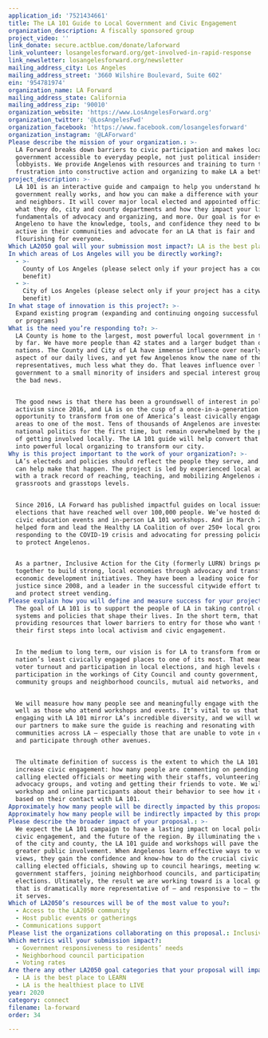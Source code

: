 ```yaml
---
application_id: '7521434661'
title: The LA 101 Guide to Local Government and Civic Engagement
organization_description: A fiscally sponsored group
project_video: ''
link_donate: secure.actblue.com/donate/laforward
link_volunteer: losangelesforward.org/get-involved-in-rapid-response
link_newsletter: losangelesforward.org/newsletter
mailing_address_city: Los Angeles
mailing_address_street: '3660 Wilshire Boulevard, Suite 602'
ein: '954781974'
organization_name: LA Forward
mailing_address_state: California
mailing_address_zip: '90010'
organization_website: 'https://www.LosAngelesForward.org'
organization_twitter: '@LosAngelesFwd'
organization_facebook: 'https://www.facebook.com/losangelesforward'
organization_instagram: '@LAForward'
Please describe the mission of your organization.: >-
  LA Forward breaks down barriers to civic participation and makes local
  government accessible to everyday people, not just political insiders and
  lobbyists. We provide Angelenos with resources and training to turn their
  frustration into constructive action and organizing to make LA a better place.
project_description: >-
  LA 101 is an interactive guide and campaign to help you understand how local
  government really works, and how you can make a difference with your friends
  and neighbors. It will cover major local elected and appointed officials and
  what they do, city and county departments and how they impact your life, the
  fundamentals of advocacy and organizing, and more. Our goal is for every
  Angeleno to have the knowledge, tools, and confidence they need to become
  active in their communities and advocate for an LA that is fair and
  flourishing for everyone.
Which LA2050 goal will your submission most impact?: LA is the best place to CONNECT
In which areas of Los Angeles will you be directly working?:
  - >-
    County of Los Angeles (please select only if your project has a countywide
    benefit)
  - >-
    City of Los Angeles (please select only if your project has a citywide
    benefit)
In what stage of innovation is this project?: >-
  Expand existing program (expanding and continuing ongoing successful projects
  or programs)
What is the need you’re responding to?: >-
  LA County is home to the largest, most powerful local government in the U.S.
  by far. We have more people than 42 states and a larger budget than over 180
  nations. The County and City of LA have immense influence over nearly every
  aspect of our daily lives, and yet few Angelenos know the name of their local
  representatives, much less what they do. That leaves influence over local
  government to a small minority of insiders and special interest groups. That’s
  the bad news.


  The good news is that there has been a groundswell of interest in politics and
  activism since 2016, and LA is on the cusp of a once-in-a-generation
  opportunity to transform from one of America’s least civically engaged metro
  areas to one of the most. Tens of thousands of Angelenos are invested in
  national politics for the first time, but remain overwhelmed by the prospect
  of getting involved locally. The LA 101 guide will help convert that energy
  into powerful local organizing to transform our city.
Why is this project important to the work of your organization?: >-
  LA’s electeds and policies should reflect the people they serve, and LA 101
  can help make that happen. The project is led by experienced local advocates
  with a track record of reaching, teaching, and mobilizing Angelenos at the
  grassroots and grasstops levels.


  Since 2016, LA Forward has published impactful guides on local issues and
  elections that have reached well over 100,000 people. We’ve hosted dozens of
  civic education events and in-person LA 101 workshops. And in March 2020, we
  helped form and lead the Healthy LA Coalition of over 250+ local groups
  responding to the COVID-19 crisis and advocating for pressing policies needed
  to protect Angelenos.


  As a partner, Inclusive Action for the City (formerly LURN) brings people
  together to build strong, local economies through advocacy and transformative
  economic development initiatives. They have been a leading voice for economic
  justice since 2008, and a leader in the successful citywide effort to legalize
  and protect street vending.
Please explain how you will define and measure success for your project.: >-
  The goal of LA 101 is to support the people of LA in taking control of the
  systems and policies that shape their lives. In the short term, that means
  providing resources that lower barriers to entry for those who want to take
  their first steps into local activism and civic engagement. 


  In the medium to long term, our vision is for LA to transform from one of the
  nation’s least civically engaged places to one of its most. That means higher
  voter turnout and participation in local elections, and high levels of
  participation in the workings of City Council and county government, in
  community groups and neighborhood councils, mutual aid networks, and more. 


  We will measure how many people see and meaningfully engage with the guide, as
  well as those who attend workshops and events. It’s vital to us that those
  engaging with LA 101 mirror LA’s incredible diversity, and we will work with
  our partners to make sure the guide is reaching and resonating with
  communities across LA — especially those that are unable to vote in elections
  and participate through other avenues.


  The ultimate definition of success is the extent to which the LA 101 guide can
  increase civic engagement: how many people are commenting on pending policies,
  calling elected officials or meeting with their staffs, volunteering with
  advocacy groups, and voting and getting their friends to vote. We will survey
  workshop and online participants about their behavior to see how it changes
  based on their contact with LA 101.
Approximately how many people will be directly impacted by this proposal?: '50000'
Approximately how many people will be indirectly impacted by this proposal?: '500000'
Please describe the broader impact of your proposal.: >-
  We expect the LA 101 campaign to have a lasting impact on local policies,
  civic engagement, and the future of the region. By illuminating the workings
  of the city and county, the LA 101 guide and workshops will pave the way for
  greater public involvement. When Angelenos learn effective ways to voice their
  views, they gain the confidence and know-how to do the crucial civic work of
  calling elected officials, showing up to council hearings, meeting with
  government staffers, joining neighborhood councils, and participating in local
  elections. Ultimately, the result we are working toward is a local government
  that is dramatically more representative of — and responsive to — the people
  it serves.
Which of LA2050’s resources will be of the most value to you?:
  - Access to the LA2050 community
  - Host public events or gatherings
  - Communications support
Please list the organizations collaborating on this proposal.: Inclusive Action for the City
Which metrics will your submission impact?:
  - Government responsiveness to residents’ needs
  - Neighborhood council participation
  - Voting rates
Are there any other LA2050 goal categories that your proposal will impact?:
  - LA is the best place to LEARN
  - LA is the healthiest place to LIVE
year: 2020
category: connect
filename: la-forward
order: 34

---
```

